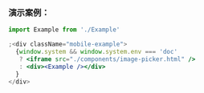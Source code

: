 ### 演示案例：
```jsx harmony
import Example from './Example'

;<div className="mobile-example">
  {window.system && window.system.env === 'doc' 
   ? <iframe src="./components/image-picker.html" />
   : <div><Example /></div>
  }
</div>
``` 
```js { "file": "../Example.tsx" }
```